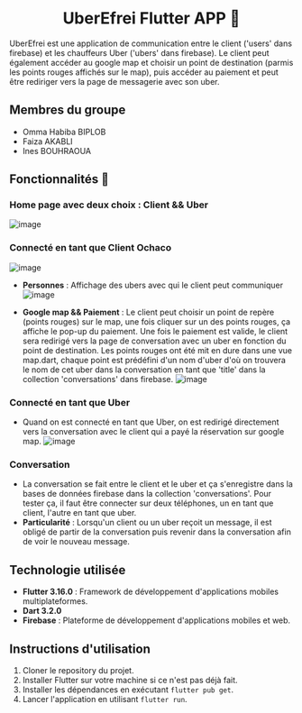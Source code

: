 <h1 align="center">
  UberEfrei Flutter APP 🦄
</h1>

UberEfrei est une application de communication entre le client ('users' dans firebase) et les chauffeurs Uber ('ubers' dans firebase). 
Le client peut également accéder au google map et choisir un point de destination (parmis les points rouges affichés sur le map), puis accéder au paiement et peut être rediriger vers la page de messagerie avec son uber.

## Membres du groupe
- Omma Habiba BIPLOB
- Faiza AKABLI
- Ines BOUHRAOUA

## Fonctionnalités 🦊

### Home page avec deux choix : Client && Uber 

![image](https://github.com/Omma-Habiba/Uberefrei_flutter/assets/76633646/df839446-13d7-4348-9cb2-625915eed90d)


### Connecté en tant que Client Ochaco

![image](https://github.com/Omma-Habiba/Uberefrei_flutter/assets/76633646/72f900c7-26c9-44aa-b7b8-dbadb51a1449)

- **Personnes** : Affichage des ubers avec qui le client peut communiquer
![image](https://github.com/Omma-Habiba/Uberefrei_flutter/assets/76633646/f9e73dc8-aab4-4af8-9276-1e3c9c64bf2e)

- **Google map && Paiement** : Le client peut choisir un point de repère (points rouges) sur le map, une fois cliquer sur un des points rouges, ça affiche le pop-up du paiement. Une fois le paiement est valide, le client sera redirigé vers la page de conversation avec un uber en fonction du point de destination. Les points rouges ont été mit en dure dans une vue map.dart, chaque point est prédéfini d'un nom d'uber d'où on trouvera le nom de cet uber dans la conversation en tant que 'title' dans la collection 'conversations' dans firebase.
![image](https://github.com/Omma-Habiba/Uberefrei_flutter/assets/76633646/3c8286f2-691f-4a67-8cb9-e713c2f895a1)

  
### Connecté en tant que Uber
- Quand on est connecté en tant que Uber, on est redirigé directement vers la conversation avec le client qui a payé la réservation sur google map.
![image](https://github.com/Omma-Habiba/Uberefrei_flutter/assets/76633646/ad6a1fc7-34a8-414f-bc34-c61cd452b206)

### Conversation 
- La conversation se fait entre le client et le uber et ça s'enregistre dans la bases de données firebase dans la collection 'conversations'. Pour tester ça, il faut être connecter sur deux téléphones, un en tant que client, l'autre en tant que uber.
- **Particularité** : Lorsqu'un client ou un uber reçoit un message, il est obligé de partir de la conversation puis revenir dans la conversation afin de voir le nouveau message.

## Technologie utilisée
- **Flutter 3.16.0** : Framework de développement d'applications mobiles multiplateformes.
- **Dart 3.2.0** 
- **Firebase** : Plateforme de développement d'applications mobiles et web.

## Instructions d'utilisation
1. Cloner le repository du projet.
2. Installer Flutter sur votre machine si ce n'est pas déjà fait.
3. Installer les dépendances en exécutant `flutter pub get`.
4. Lancer l'application en utilisant `flutter run`.
